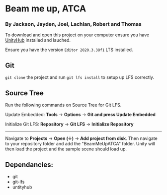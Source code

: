 # Beam me up, ATCA
### By Jackson, Jayden, Joel, Lachlan, Robert and Thomas

To download and open this project on your computer ensure you have [UnityHub](https://unity3d.com/get-unity/download) installed and lauched.

Ensure you have the version `Editor 2020.3.38f1` LTS installed.

## Git

`git clone` the project and run `git lfs install` to setup up LFS correctly.

## Source Tree

Run the following commands on Source Tree for Git LFS.

Update Embedded: 
**Tools** -> **Options** -> **Git and press Update Embedded**

Initialize Git LFS: 
**Repository** -> **Git LFS** -> **Initialize Repository**

---

Navigate to **Projects** -> **Open (↓)** -> **Add project from disk**. Then navigate to your repository folder and add the "BeamMeUpATCA" folder. Unity will then load the project and the sample scene should load up.

## Dependancies:
- git
- git-lfs
- untityhub